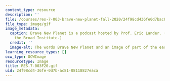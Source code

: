 ```yaml
---
content_type: resource
description: ''
file: /courses/res-7-003-brave-new-planet-fall-2020/24f98cd436fe0d7bac8108118827eaca_RES.7-003F20.gif
file_type: image/gif
image_metadata:
  caption: Brave New Planet is a podcast hosted by Prof. Eric Lander. (Image courtesy
    the Broad Institute.)
  credit: ''
  image-alt: The words Brave New Planet and an image of part of the earth from space
learning_resource_types: []
ocw_type: OCWImage
resourcetype: Image
title: RES.7-003F20.gif
uid: 24f98cd4-36fe-0d7b-ac81-08118827eaca
---
```

